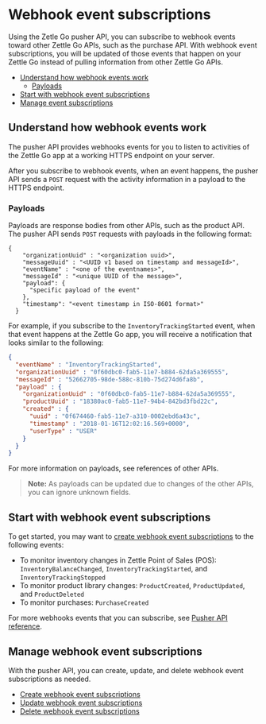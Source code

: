 # Webhook event subscriptions
Using the Zetle Go pusher API, you can subscribe to webhook events toward other Zettle Go APIs, such as the purchase API. With webhook event subscriptions, you will be updated of those events that happen on your Zettle Go instead of pulling information from other Zettle Go APIs.

* [Understand how webhook events work](#understand-how-webhook-events-work)
    * [Payloads](#payloads)
* [Start with webhook event subscriptions](#start-with-webhook-event-subscriptions)
* [Manage event subscriptions](#manage-event-subscriptions)

## Understand how webhook events work
The pusher API provides webhooks events for you to listen to activities of the Zettle Go app at a working HTTPS endpoint on your server.

After you subscribe to webhook events, when an event happens, the pusher API sends a `POST` request with the activity information in a payload to the HTTPS endpoint.

### Payloads
Payloads are response bodies from other APIs, such as the product API. The pusher API sends `POST` requests with payloads in the following format:

```
{
    "organizationUuid" : "<organization uuid>",
    "messageUuid" : "<UUID v1 based on timestamp and messageId>",
    "eventName" : "<one of the eventnames>",
    "messageId" : "<unique UUID of the message>",
    "payload": {
      "specific payload of the event"
    },
    "timestamp": "<event timestamp in ISO-8601 format>"
  }
```
For example, if you subscribe to the `InventoryTrackingStarted` event, when that event happens at the Zettle Go app, you will receive a notification that looks similar to the following:

```json
{
  "eventName" : "InventoryTrackingStarted",
  "organizationUuid" : "0f60dbc0-fab5-11e7-b884-62da5a369555",
  "messageId" : "52662705-98de-588c-810b-75d274d6fa8b",
  "payload" : {
    "organizationUuid" : "0f60dbc0-fab5-11e7-b884-62da5a369555",
    "productUuid" : "18380ac0-fab5-11e7-94b4-842bd3fbd22c",
    "created" : {
      "uuid" : "0f674460-fab5-11e7-a310-0002ebd6a43c",
      "timestamp" : "2018-01-16T12:02:16.569+0000",
      "userType" : "USER"
    }
  }
}
```

For more information on payloads, see references of other APIs.
> **Note:** As payloads can be updated due to changes of the other APIs, you can ignore unknown fields.

## Start with webhook event subscriptions
To get started, you may want to [create webhook event subscriptions](pusher-api-tutotrial-create-subscriptions.md) to the following events:

* To monitor inventory changes in Zettle Point of Sales (POS): `InventoryBalanceChanged`, `InventoryTrackingStarted`, and `InventoryTrackingStopped`
* To monitor product library changes: `ProductCreated`, `ProductUpdated`, and `ProductDeleted`
* To monitor purchases: `PurchaseCreated`

For more webhooks events that you can subscribe, see [Pusher API reference](api-reference-template-manual.md).

## Manage webhook event subscriptions
With the pusher API, you can create, update, and delete webhook event subscriptions as needed.

* [Create webhook event subscriptions](pusher-api-tutotrial-create-subscriptions.md)
* [Update webhook event subscriptions](pusher-api-tutorial-update-subscriptions.md)
* [Delete webhook event subscriptions](pusher-api-tutorial-delete-subscriptions.md)

